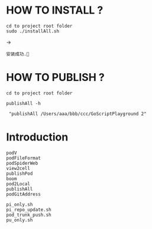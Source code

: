 <!--
 * @Author: Mamba24 akateason@qq.com
 * @Date: 2022-08-16 20:45:07
 * @LastEditors: Mamba24 akateason@qq.com
 * @LastEditTime: 2022-12-04 14:48:13
 * @FilePath: /GoScriptPlayground/readme.md
 * @Description: 
 * 
 * Copyright (c) 2022 by Mamba24 akateason@qq.com, All Rights Reserved. 
-->

# HOW TO INSTALL ?

```
cd to project root folder
sudo ./installAll.sh
 ```
 ->
 ```
安装成功.🚀
```

# HOW TO PUBLISH ?
```
cd to project root folder

publishAll -h

 "publishAll /Users/aaa/bbb/ccc/GoScriptPlayground 2"
```

# Introduction
```
podV
podFileFormat
podSpiderWeb
view2cell
publishPod
boom
pod2Local
publishAll
podGitAddress

pi_only.sh
pi_repo_update.sh
pod_trunk_push.sh
pu_only.sh
```
